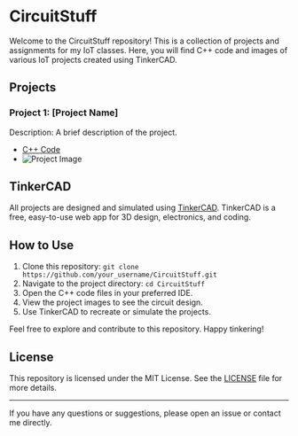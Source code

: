 # CircuitStuff

Welcome to the CircuitStuff repository! This is a collection of projects and assignments for my IoT classes. Here, you will find C++ code and images of various IoT projects created using TinkerCAD.

## Projects

### Project 1: [Project Name]
Description: A brief description of the project.
- [C++ Code](link_to_project_1_code)
- ![Project Image](link_to_project_1_image)

<!-- ### Project 2: [Project Name]
Description: A brief description of the project.
- [C++ Code](link_to_project_2_code)
- ![Project Image](link_to_project_2_image)

### Project 3: [Project Name]
Description: A brief description of the project.
- [C++ Code](link_to_project_3_code)
- ![Project Image](link_to_project_3_image) ==>

<!-- Add more projects as needed -->

## TinkerCAD

All projects are designed and simulated using [TinkerCAD](https://www.tinkercad.com/). TinkerCAD is a free, easy-to-use web app for 3D design, electronics, and coding.

## How to Use

1. Clone this repository: `git clone https://github.com/your_username/CircuitStuff.git`
2. Navigate to the project directory: `cd CircuitStuff`
3. Open the C++ code files in your preferred IDE.
4. View the project images to see the circuit design.
5. Use TinkerCAD to recreate or simulate the projects.

Feel free to explore and contribute to this repository. Happy tinkering!

## License

This repository is licensed under the MIT License. See the [LICENSE](LICENSE) file for more details.

---

If you have any questions or suggestions, please open an issue or contact me directly.
